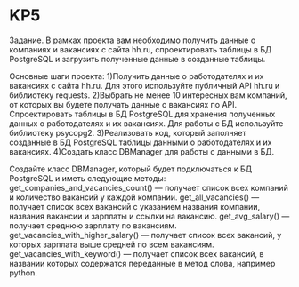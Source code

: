 # KP5
Задание.
В рамках проекта вам необходимо получить данные о компаниях и вакансиях с сайта hh.ru, спроектировать таблицы в БД PostgreSQL и загрузить полученные данные в созданные таблицы.

Основные шаги проекта:
1)Получить данные о работодателях и их вакансиях с сайта hh.ru. Для этого используйте публичный API hh.ru и библиотеку 
requests.
2)Выбрать не менее 10 интересных вам компаний, от которых вы будете получать данные о вакансиях по API.
Спроектировать таблицы в БД PostgreSQL для хранения полученных данных о работодателях и их вакансиях. Для работы с БД используйте библиотеку 
psycopg2.
3)Реализовать код, который заполняет созданные в БД PostgreSQL таблицы данными о работодателях и их вакансиях.
4)Создать класс DBManager для работы с данными в БД.

Создайте класс DBManager, который будет подключаться к БД PostgreSQL и иметь следующие методы:
get_companies_and_vacancies_count() — получает список всех компаний и количество вакансий у каждой компании.
get_all_vacancies() — получает список всех вакансий с указанием названия компании, названия вакансии и зарплаты и ссылки на вакансию.
get_avg_salary() — получает среднюю зарплату по вакансиям. 
get_vacancies_with_higher_salary() — получает список всех вакансий, у которых зарплата выше средней по всем вакансиям.
get_vacancies_with_keyword() — получает список всех вакансий, в названии которых содержатся переданные в метод слова, например python.
